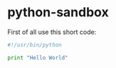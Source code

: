 # python-sandbox

First of all use this short code:

```python
#!/usr/bin/python

print "Hello World"
```
